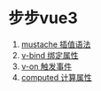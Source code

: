 # 步步vue3

1. [mustache 插值语法](./01-mustache/)
2. [v-bind 绑定属性](./02-v-bind)
3. [v-on 触发事件](./03-v-on)
4. [computed 计算属性](./04-computed)
